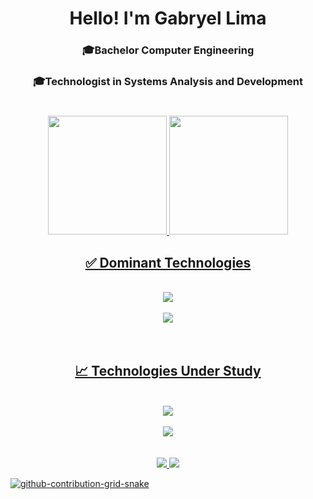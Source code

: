 <div align="center">
 <h1>Hello! I'm Gabryel Lima</h1>
 <h3>🎓Bachelor Computer Engineering</h3>
  <h3>🎓Technologist in Systems Analysis and Development</h3>
 
 #
 
</div>

 <div align="center">
  <a href="https://github.com/Gabryel-lima">
  <img height="190em" src="https://github-readme-stats.vercel.app/api/top-langs/?username=gabryel-lima&layout=compact&langs_count=7&hide=prs&theme=gotham&text_color=FDFDFD&title_color=00FFFF&hide_border=none&bg_color=0D1117&custom_title=Linguagens%20Ativas"/>
   <img height="190em" src="https://github-readme-stats.vercel.app/api?username=Gabryel-lima&theme=gotham&show_icons=true&icon_color=00FFFF&text_color=FDFDFD&title_color=00FFFF&hide_border=none&bg_color=0D1117&custom_title=Gabryel-lima%20GitHub%20Estatísticas"/>

</div>
 
 <div align="center">
  <h2>✅ Dominant Technologies</h2>
 
 </div>
 
<div align="center"><br>
 <img src="https://skillicons.dev/icons?i=ai,pytorch,tensorflow,python,c" /><br><br>
 <img src="https://skillicons.dev/icons?i=vscode,discord,git,github" /><br><br>
</div><br>

 </div>
 
 <div align="center">
  <h2>📈 Technologies Under Study</h2>
 
 </div>

 <div align="center"><br>
 <img src="https://skillicons.dev/icons?i=html,css,js,java,cs,cpp" /><br><br>
 <img src="https://skillicons.dev/icons?i=mysql,react,bootstrap,django" /><br><br>
</div><br>


 <div align="center">
  <a href = "mailto:contatogabbryellimasi@gmail.com" target="_blank"><img src="https://img.shields.io/badge/Gmail-008000?style=for-the-badge&logo=gmail&logoColor=white"</a>
  <a href="https://www.linkedin.com/in/gabryel-lima-9076541b2/" target="_blank"><img src="https://img.shields.io/badge/LinkedIn-1e90ff?style=for-the-badge&logo=linkedin&logoColor=white"</a> 
</div>

![github-contribution-grid-snake](https://github.com/Gabryel-lima/Gabryel-lima/assets/125817153/e59e509a-abd6-4942-a325-9d63840b0ba2)
